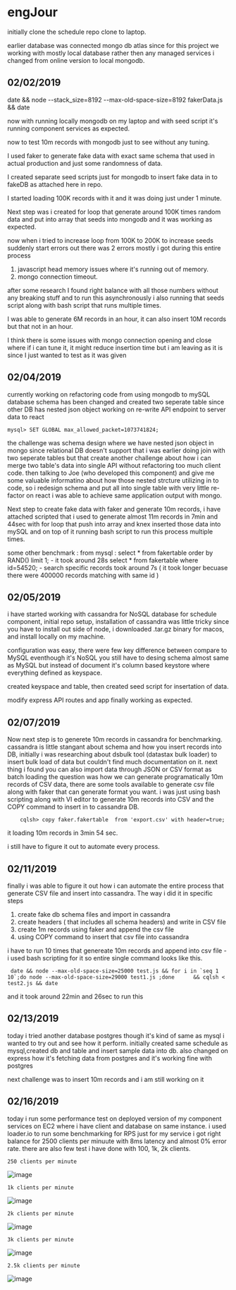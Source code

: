 # engJour
initially clone the schedule repo clone to laptop.

earlier database was connected mongo db atlas since for this project we working with mostly local database rather then any managed services i changed from online version to local mongodb.

## 02/02/2019

date && node --stack_size=8192 --max-old-space-size=8192 fakerData.js && date

now with running locally mongodb on my laptop and with seed script it's running component services as expected.

now to test 10m records with mongodb just to see without any tuning. 

I used faker to generate fake data with exact same schema that used in actual production and just some randomness of data.

I created separate  seed scripts just for mongodb to insert fake data in to fakeDB as attached here in repo.

I started loading 100K records with it and it was doing just under 1 minute.

Next step was i created for loop that generate around 100K times random data and put into array that seeds into mongodb and it was working as expected.

now when i tried to increase loop from 100K to 200K to increase seeds suddenly start errors out 
there was 2 errors mostly i got during this entire process 
1) javascript head memory issues where it's running out of memory.
2) mongo connection timeout.

after some research I found right balance with all those numbers without any breaking stuff and to run this asynchronously i also running that seeds script along with bash script that runs multiple times.

I was able to generate 6M records in an hour, it can also insert 10M records but that not in an hour.

I think there is some issues with mongo connection opening and close where if i can tune it, it might reduce insertion time but i am leaving as it is since I just wanted to test as it was given 


## 02/04/2019 

currently working on refactoring code from using mongodb to mySQL
database schema has been changed and created two seperate table since other DB has nested json object 
working on re-write API endpoint to server data to react 

    mysql> SET GLOBAL max_allowed_packet=1073741824;

the challenge was schema design where we have nested json object in mongo since relational DB doesn't support that i was earlier doing join with two seperate tables but that create another challenge about how i can merge two table's data into single API without refactoring too much client code.
then talking to Joe (who developed this component) and give me some valuable informatino about how those nested strcture utilizing in to code, so i redesign schema and put all into single table with very little re-factor on react i was able to achieve same application output with mongo. 

Next step to create fake data with faker and generate 10m records, i have attached scripted that i used to generate almost 11m records in 7min and 44sec with for loop that push into array and knex inserted those data into mySQL and on top of it running bash script to run this process multiple times.

some other benchmark :
from mysql : select * from fakertable order by RAND() limit 1;   - it took around 28s
select * from fakertable where id=54520;  - search specific records took around 7s ( it took longer becuase there were 400000 records matching with same id )


## 02/05/2019 

i have started working with cassandra for NoSQL database for schedule component, initial repo setup, installation of cassandra was little tricky since you have to install out side of node, i downloaded .tar.gz binary for macos, and install locally on my machine.

configuration was easy, there were few key difference between compare to MySQL eventhough it's NoSQL you still have to desing schema almost same as MySQL but instead of document it's column based keystore where everything defined as keyspace.

created keyspace and table, then created seed script for insertation of data.

modify express API routes and app finally working as expected.


## 02/07/2019

Now next step is to generete 10m records in cassandra for benchmarking.
cassandra is little stangant about schema and how you insert records into DB, initially i was researching about dsbulk tool (datastax bulk loader) to insert bulk load of data but couldn't find much documentation on it.
next thing i found you can also import data through JSON or CSV format as batch loading 
the question was how we can generate programatically 10m records of CSV data, there are some tools available to generate csv file along with faker that can generate format you want.
i was just using bash scripting along with VI editor to generate 10m records into CSV and the COPY command to insert in to cassandra DB.

        cqlsh> copy faker.fakertable  from 'export.csv' with header=true;

it loading 10m records in 3min 54 sec. 

i still have to figure it out to automate every process.

## 02/11/2019 

finally i was able to figure it out how i can automate the entire process that generate CSV file and insert into cassandra.
The way i did it in specific steps 
1) create fake db schema files and import in cassandra 
2) create headers ( that includes all schema headers) and write in CSV file 
3) create 1m records using faker and append the csv file 
4) using COPY command to insert that csv file into cassandra 

i have to run 10 times that genereate 10m records and append into csv file - i used bash scripting for it 
so entire single command looks like this.

     date && node --max-old-space-size=25000 test.js && for i in `seq 1 10`;do node --max-old-space-size=29000 test1.js ;done      && cqlsh < test2.js && date 
     
and it took around 22min and 26sec to run this 

## 02/13/2019

today i tried another database postgres though it's kind of same as mysql i wanted to try out and see how it perform.
initially created same schedule as mysql,created db and table and insert sample data into db.
also changed on express how it's fetching data from postgres and it's working fine with postgres 

next challenge was to insert 10m records and i am still working on it 

## 02/16/2019

today i run some performance test on deployed version of my component services on EC2 where i have client and database on same instance. 
i used loader.io to run some benchmarking for RPS 
just for my service i got right balance for 2500 clients per minuute with 8ms latency and almost 0% error rate.
there are also few test i have done with 100, 1k, 2k clients.

    250 clients per minute 
![image](https://user-images.githubusercontent.com/12757041/52917341-d5d9d800-32af-11e9-9175-ecfd367025f6.png)

    1k clients per minute 
![image](https://user-images.githubusercontent.com/12757041/52917385-5b5d8800-32b0-11e9-9d2a-177031c403d6.png)

    2k clients per minute 
![image](https://user-images.githubusercontent.com/12757041/52917438-23a31000-32b1-11e9-8d53-07ee283a6672.png)

    3k clients per minute 
![image](https://user-images.githubusercontent.com/12757041/52917510-fc990e00-32b1-11e9-8a49-262ee283c272.png)

    2.5k clients per minute 
![image](https://user-images.githubusercontent.com/12757041/52917529-2e11d980-32b2-11e9-8151-9af9259d7f8b.png)

